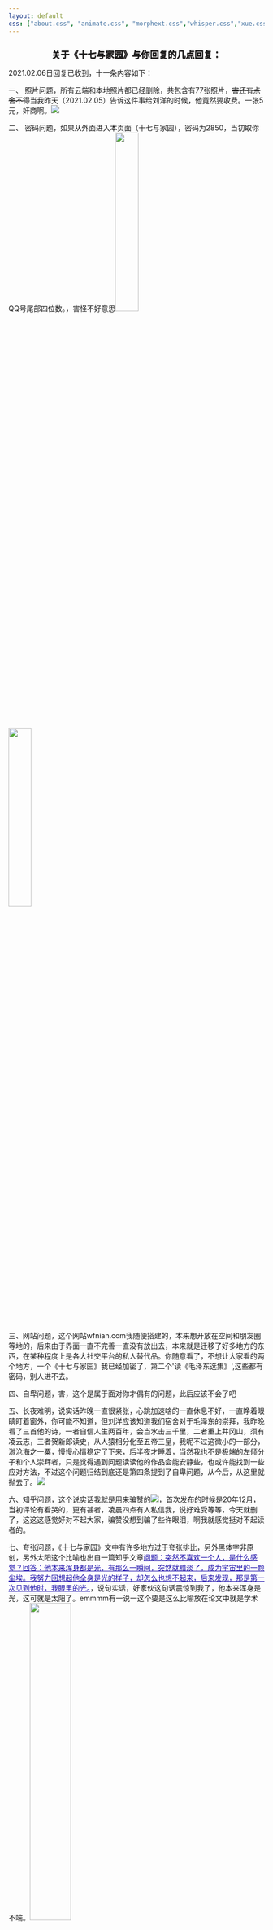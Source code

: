 ```yaml
---
layout: default
css: ["about.css", "animate.css", "morphext.css","whisper.css","xue.css"]
---
```




<center >
<h1 style="text-shadow:0px 1px 1px #3c3232;font-size:1.1rem;margin-bottom: 6px;font-weight:bold;">关于《十七与家园》与你回复的几点回复：</h1>
<p></p>
</center>


<p class="pp" style="text-indent: 0em;">
2021.02.06日回复已收到，十一条内容如下：
</p>
<p class="pp" >一、 照片问题，所有云端和本地照片都已经删除，共包含有77张照片，<s>害还有点舍不得</s>当我昨天（2021.02.05）告诉这件事给刘洋的时候，他竟然要收费。一张5元，奸商啊。<img src="https://img.imgdb.cn/item/601df0103ffa7d37b33d72d9.jpg"> </p>
<p class="pp" >二、 密码问题，如果从外面进入本页面（十七与家园），密码为2850，当初取你QQ号尾部四位数。，害怪不好意思<img width="30%" src="https://img.imgdb.cn/item/601ded2d3ffa7d37b33c7b28.jpg"><img width="30%" src="https://img.imgdb.cn/item/601df0cb3ffa7d37b33db3cb.gif"></p>
<p class="pp" >三、网站问题，这个网站wfnian.com我随便搭建的，本来想开放在空间和朋友圈等地的，后来由于界面一直不完善一直没有放出去，本来就是迁移了好多地方的东西，在某种程度上是各大社交平台的私人替代品。你随意看了，不想让大家看的两个地方，一个《十七与家园》我已经加密了，第二个'读《毛泽东选集》',这些都有密码，别人进不去。</p>
<p class="pp" >四、自卑问题，害，这个是属于面对你才偶有的问题，此后应该不会了吧</p>
<p class="pp" >五、长夜难明，说实话昨晚一直很紧张，心跳加速啥的一直休息不好，一直睁着眼睛盯着窗外，你可能不知道，但刘洋应该知道我们宿舍对于毛泽东的崇拜，我昨晚看了三首他的诗，一者自信人生两百年，会当水击三千里，二者重上井冈山，须有凌云志，三者贺新郎读史，从人猿相分化至五帝三皇，我呢不过这微小的一部分，渺沧海之一粟，慢慢心情稳定了下来，后半夜才睡着，当然我也不是极端的左倾分子和个人崇拜者，只是觉得遇到问题读读他的作品会能安静些，也或许能找到一些应对方法，不过这个问题归结到底还是第四条提到了自卑问题，从今后，从这里就抛去了。<img src="https://img.imgdb.cn/item/601de8633ffa7d37b33ad9a6.jpg"></p>
<p class="pp" >六、知乎问题，这个说实话我就是用来骗赞的<img src="https://gsp0.baidu.com/5aAHeD3nKhI2p27j8IqW0jdnxx1xbK/tb/editor/images/client/image_emoticon25.png">，首次发布的时候是20年12月，当初评论有看哭的，更有甚者，凌晨四点有人私信我，说好难受等等，今天就删了，这这这感觉好对不起大家，骗赞没想到骗了些许眼泪，啊我就感觉挺对不起读者的。</p>
<p class="pp" >七、夸张问题，《十七与家园》文中有许多地方过于夸张排比，另外黑体字非原创，另外太阳这个比喻也出自一篇知乎文章<a href="https://www.zhihu.com/question/26230080/answer/62961238" style="color: #1a0dab">问题：突然不喜欢一个人，是什么感觉？回答：他本来浑身都是光，有那么一瞬间，突然就黯淡了，成为宇宙里的一颗尘埃。我努力回想起他全身是光的样子，却怎么也想不起来，后来发现，那是第一次见到他时，我眼里的光。</a>，说句实话，好家伙这句话震惊到我了，他本来浑身是光，这可就是太阳了。emmmm有一说一这个要是这么比喻放在论文中就是学术不端。<img width="40%" src="https://img.imgdb.cn/item/601de8ba3ffa7d37b33af603.jpg"></p>
<p class="pp" >八、文笔问题，不要在意文中的细节，细节是为了突出感情，而全文无非总结一下：太长不看版就是：我喜欢你你知道就好，九个字，知乎本来是用来涨知识，看论文的，啧，在我这里走了歪门邪道了，成了语文课堂了，这个我得改改，屏蔽一些知乎关键字。</p>
<p class="pp" >九、红楼梦问题，我曾在宿舍批判过红楼梦，可能过于激进，将其批的一无是处，尽是写一些无关痛痒的儿女情长，搞得一些高中生动辄伤春悲秋，动辄为几篇文章强行加上消极情绪。整本书华而不实。不过也仅仅我的看法，一家之言。</p>
<p class="pp" >十、尴尬问题，没事没事，大家都是憨憨，没有尴尬可言哈哈哈哈哈</p>
<p class="pp" >十一、我这生产网页的速度高产如母猪，不去当程序员可惜了。<img src="https://img.imgdb.cn/item/601dede13ffa7d37b33cb5b5.jpg"></p>